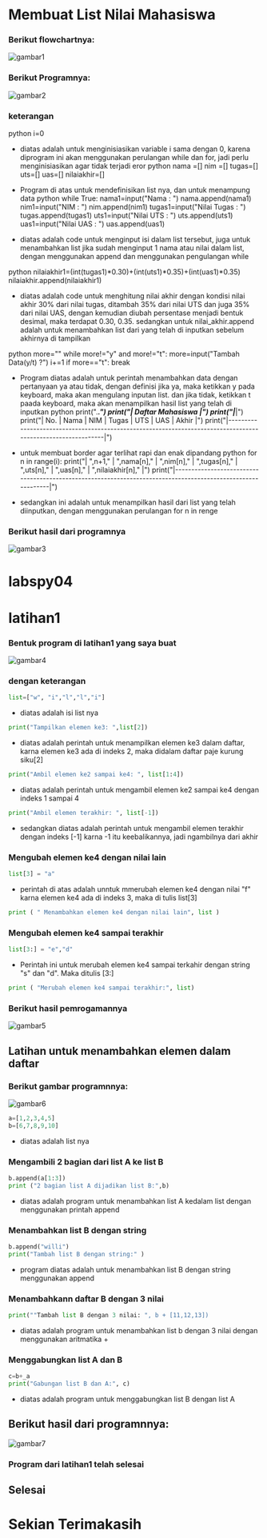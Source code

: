 # Membuat List Nilai Mahasiswa
### Berikut flowchartnya:
![gambar1](ScreenShot/photo1.png)
### Berikut Programnya:
![gambar2](ScreeShot/photo2.PNG)
### keterangan
python 
i=0

- diatas adalah untuk menginisiasikan variable i sama dengan 0, karena diprogram ini akan menggunakan perulangan while dan for, jadi perlu menginisiasikan agar tidak terjadi eror
python
nama =[]
nim =[]
tugas=[]
uts=[]
uas=[]
nilaiakhir=[]

- Program di atas untuk mendefinisikan list nya, dan untuk menampung data
python 
while True:
    nama1=input("Nama  : ")
    nama.append(nama1)
    nim1=input("NIM   : ")
    nim.append(nim1)
    tugas1=input("Nilai Tugas : ")
    tugas.append(tugas1)
    uts1=input("Nilai UTS : ")
    uts.append(uts1)
    uas1=input("Nilai UAS : ")
    uas.append(uas1)

    
- diatas adalah code untuk menginput isi dalam list tersebut, juga untuk menambahkan list jika sudah menginput 1 nama atau nilai dalam list, dengan menggunakan append dan menggunakan pengulangan while

python
nilaiakhir1=(int(tugas1)*0.30)+(int(uts1)*0.35)+(int(uas1)*0.35)
nilaiakhir.append(nilaiakhir1)

- diatas adalah code untuk menghitung nilai akhir dengan kondisi nilai akhir 30% dari nilai tugas, ditambah 35% dari nilai UTS dan juga 35% dari nilai UAS, dengan kemudian diubah persentase menjadi bentuk desimal, maka terdapat 0.30, 0.35. sedangkan untuk nilai_akhir.append adalah untuk menambahkan list dari yang telah di inputkan sebelum akhirnya di tampilkan

python
more=""
    while more!="y" and more!="t":
        more=input("Tambah Data(y/t) ?")
    i+=1
    if more=="t":
        break

- Program diatas adalah untuk perintah menambahkan data dengan pertanyaan ya atau tidak, dengan definisi jika ya, maka ketikkan y pada keyboard, maka akan mengulang inputan list. dan jika tidak, ketikkan t paada keyboard, maka akan menampilkan hasil list yang telah di inputkan
python
print("._____________________________________________________________________________________________________________.")
print("|                                             Daftar Mahasiswa                                                |")
print("|_____________________________________________________________________________________________________________|")
print("|  No.  |      Nama      |      NIM        |     Tugas      |      UTS      |      UAS      |      Akhir      |")
print("|-------------------------------------------------------------------------------------------------------------|")

- untuk membuat border agar terlihat rapi dan enak dipandang
python
for n in range(i):
    print("| ",n+1,"   |  ",nama[n],"  |  ",nim[n],"    |      ",tugas[n],"      |      ",uts[n],"     |     ",uas[n],"      |    ",nilaiakhir[n],"      |")
    print("|-------------------------------------------------------------------------------------------------------------|")

- sedangkan ini adalah untuk menampilkan hasil dari list yang telah diinputkan, dengan menggunakan perulangan for n in renge
### Berikut hasil dari programnya
![gambar3](ScreenShot/photo3.png)

# labspy04  
# latihan1
### Bentuk program di latihan1 yang saya buat
![gambar4](ScreenShot/photo4.png)
### dengan keterangan 
```python
list=["w", "i","l","l","i"]
```
- diatas adalah isi list nya
```python
print("Tampilkan elemen ke3: ",list[2])
```
- diatas adalah perintah untuk menampilkan elemen ke3 dalam daftar, karna elemen ke3 ada di indeks 2, maka didalam daftar paje kurung siku[2]
```python
print("Ambil elemen ke2 sampai ke4: ", list[1:4])
```
- diatas adalah perintah untuk mengambil elemen ke2 sampai ke4 dengan indeks 1 sampai 4
```python
print("Ambil elemen terakhir: ", list[-1])
```
- sedangkan diatas adalah perintah untuk mengambil elemen terakhir dengan indeks [-1] karna -1 itu keebalikannya, jadi ngambilnya dari akhir
### Mengubah elemen ke4 dengan nilai lain
```python
list[3] = "a" 
```
- perintah di atas adalah unntuk mmerubah elemen ke4 dengan nilai "f" karna elemen ke4 ada di indeks 3, maka di tulis list[3]
```python
print ( " Menambahkan elemen ke4 dengan nilai lain", list )
```
### Mengubah elemen ke4 sampai terakhir
```python
list[3:] = "e","d"
```
- Perintah ini untuk merubah elemen ke4 sampai terkahir dengan string "s" dan "d". Maka ditulis [3:]
```python
print ( "Merubah elemen ke4 sampai terakhir:", list)
```
### Berikut hasil pemrogamannya
![gambar5](ScreenShot/photo5.png)

## Latihan untuk menambahkan elemen dalam daftar 
### Berikut gambar programnnya:
![gambar6](ScreenShot/photo6.png)
```python
a=[1,2,3,4,5]
b=[6,7,8,9,10]
```
- diatas adalah list nya
### Mengambili 2 bagian dari list A ke list B
```python
b.append(a[1:3])
print ("2 bagian list A dijadikan list B:",b)
```
- diatas adalah program untuk menambahkan list A kedalam list dengan menggunakan printah append
### Menambahkan list B dengan string
```python
b.append("willi")
print("Tambah list B dengan string:" )
```
- program diatas adalah untuk menambahkan list B dengan string menggunakan append
### Menambahkann daftar B dengan 3 nilai
```python
print(""Tambah list B dengan 3 nilai: ", b + [11,12,13])
```
- diatas adalah program untuk menambahkan list b dengan 3 nilai dengan menggunakan aritmatika +

### Menggabungkan list A dan B
```python
c=b+_a
print("Gabungan list B dan A:", c)
```
- diatas adalah program untuk menggabungkan list B dengan list A
## Berikut hasil dari programnnya:
![gambar7](ScreenShot/photo7.png)
### Program dari latihan1 telah selesai
## Selesai
# Sekian Terimakasih